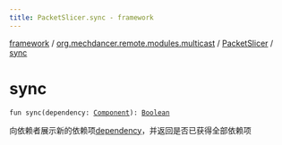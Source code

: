 ```yaml
---
title: PacketSlicer.sync - framework
---
```


[framework](../../index.html) / [org.mechdancer.remote.modules.multicast](../index.html) / [PacketSlicer](index.html) / [sync](./sync.html)

# sync

`fun sync(dependency: `[`Component`](../../org.mechdancer.dependency/-component/index.html)`): `[`Boolean`](https://kotlinlang.org/api/latest/jvm/stdlib/kotlin/-boolean/index.html)

向依赖者展示新的依赖项[dependency](../../org.mechdancer.dependency/-dependent/sync.html#org.mechdancer.dependency.Dependent$sync(org.mechdancer.dependency.Component)/dependency)，并返回是否已获得全部依赖项

